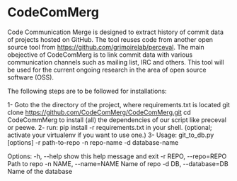 # CodeComMerg
Code Communication Merge is designed to extract history of commit data of projects hosted on GitHub. The tool reuses code from another open source tool from https://github.com/grimoirelab/perceval. The main obejective of CodeComMerg is to link commit data with various communication channels such as mailing list, IRC and others. This tool will be used for the current ongoing research in the area of open source software (OSS).

The following steps are to be followed for installations:

1- Goto the the directory of the project, where requirements.txt is located
    git clone https://github.com/CodeComMerg/CodeComMerg.git
    cd CodeCommMerg
    to install (all) the dependencies of our script like preceval or peewe.
2- run: pip install -r requirements.txt in your shell. (optional; activate your virtualenv if you want to use one.)
3- Usage: git_to_db.py [options] -r path-to-repo -n repo-name -d database-name

Options:
  -h, --help            show this help message and exit
  -r REPO, --repo=REPO  Path to repo
  -n NAME, --name=NAME  Name of repo
  -d DB, --database=DB  Name of the database
